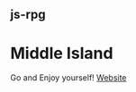 ## js-rpg


# Middle Island

Go and Enjoy yourself!
[Website](https://richardsgab.github.io/js-rpg/)
